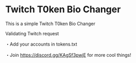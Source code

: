 # Twitch T0ken Bio Changer
This is a simple Twitch T0ken Bio Changer

Validating Twitch request

・Add your accounts in tokens.txt

・Join https://discord.gg/KAgSf3pwjE for more cool things!
